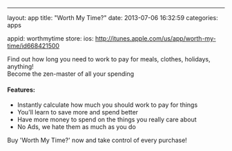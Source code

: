 ---
layout: app
title:  "Worth My Time?"
date:   2013-07-06 16:32:59
categories: apps

appid: worthmytime
store:
    ios: http://itunes.apple.com/us/app/worth-my-time/id668421500

Find out how long you need to work to pay for meals, clothes, holidays, anything!  
Become the zen-master of all your spending

#### Features:
- Instantly calculate how much you should work to pay for things
- You'll learn to save more and spend better
- Have more money to spend on the things you really care about
- No Ads, we hate them as much as you do

Buy 'Worth My Time?' now and take control of every purchase!
